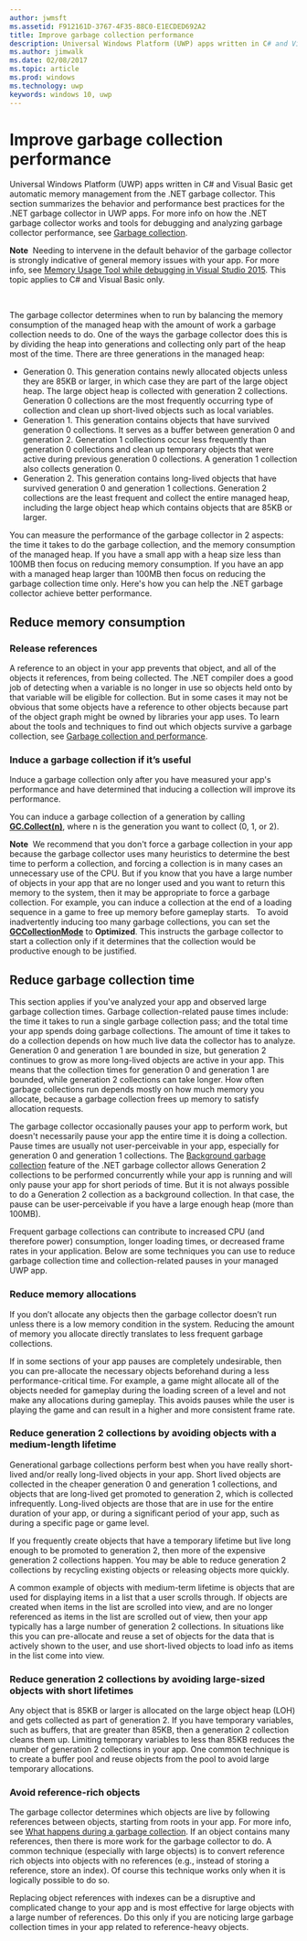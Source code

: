 ```yaml
---
author: jwmsft
ms.assetid: F912161D-3767-4F35-88C0-E1ECDED692A2
title: Improve garbage collection performance
description: Universal Windows Platform (UWP) apps written in C# and Visual Basic get automatic memory management from the .NET garbage collector. This section summarizes the behavior and performance best practices for the .NET garbage collector in UWP apps.
ms.author: jimwalk
ms.date: 02/08/2017
ms.topic: article
ms.prod: windows
ms.technology: uwp
keywords: windows 10, uwp
---
```

# Improve garbage collection performance


Universal Windows Platform (UWP) apps written in C# and Visual Basic get automatic memory management from the .NET garbage collector. This section summarizes the behavior and performance best practices for the .NET garbage collector in UWP apps. For more info on how the .NET garbage collector works and tools for debugging and analyzing garbage collector performance, see [Garbage collection](https://msdn.microsoft.com/library/windows/apps/xaml/0xy59wtx.aspx).

**Note**  Needing to intervene in the default behavior of the garbage collector is strongly indicative of general memory issues with your app. For more info, see [Memory Usage Tool while debugging in Visual Studio 2015](http://blogs.msdn.com/b/visualstudioalm/archive/2014/11/13/memory-usage-tool-while-debugging-in-visual-studio-2015.aspx). This topic applies to C# and Visual Basic only.

 

The garbage collector determines when to run by balancing the memory consumption of the managed heap with the amount of work a garbage collection needs to do. One of the ways the garbage collector does this is by dividing the heap into generations and collecting only part of the heap most of the time. There are three generations in the managed heap:

-   Generation 0. This generation contains newly allocated objects unless they are 85KB or larger, in which case they are part of the large object heap. The large object heap is collected with generation 2 collections. Generation 0 collections are the most frequently occurring type of collection and clean up short-lived objects such as local variables.
-   Generation 1. This generation contains objects that have survived generation 0 collections. It serves as a buffer between generation 0 and generation 2. Generation 1 collections occur less frequently than generation 0 collections and clean up temporary objects that were active during previous generation 0 collections. A generation 1 collection also collects generation 0.
-   Generation 2. This generation contains long-lived objects that have survived generation 0 and generation 1 collections. Generation 2 collections are the least frequent and collect the entire managed heap, including the large object heap which contains objects that are 85KB or larger.

You can measure the performance of the garbage collector in 2 aspects: the time it takes to do the garbage collection, and the memory consumption of the managed heap. If you have a small app with a heap size less than 100MB then focus on reducing memory consumption. If you have an app with a managed heap larger than 100MB then focus on reducing the garbage collection time only. Here's how you can help the .NET garbage collector achieve better performance.

## Reduce memory consumption

### Release references

A reference to an object in your app prevents that object, and all of the objects it references, from being collected. The .NET compiler does a good job of detecting when a variable is no longer in use so objects held onto by that variable will be eligible for collection. But in some cases it may not be obvious that some objects have a reference to other objects because part of the object graph might be owned by libraries your app uses. To learn about the tools and techniques to find out which objects survive a garbage collection, see [Garbage collection and performance](https://msdn.microsoft.com/library/windows/apps/xaml/ee851764.aspx).

### Induce a garbage collection if it’s useful

Induce a garbage collection only after you have measured your app's performance and have determined that inducing a collection will improve its performance.

You can induce a garbage collection of a generation by calling [**GC.Collect(n)**](https://msdn.microsoft.com/library/windows/apps/xaml/y46kxc5e.aspx), where n is the generation you want to collect (0, 1, or 2).

**Note**  We recommend that you don't force a garbage collection in your app because the garbage collector uses many heuristics to determine the best time to perform a collection, and forcing a collection is in many cases an unnecessary use of the CPU. But if you know that you have a large number of objects in your app that are no longer used and you want to return this memory to the system, then it may be appropriate to force a garbage collection. For example, you can induce a collection at the end of a loading sequence in a game to free up memory before gameplay starts.
 
To avoid inadvertently inducing too many garbage collections, you can set the [**GCCollectionMode**](https://msdn.microsoft.com/library/windows/apps/xaml/bb495757.aspx) to **Optimized**. This instructs the garbage collector to start a collection only if it determines that the collection would be productive enough to be justified.

## Reduce garbage collection time

This section applies if you've analyzed your app and observed large garbage collection times. Garbage collection-related pause times include: the time it takes to run a single garbage collection pass; and the total time your app spends doing garbage collections. The amount of time it takes to do a collection depends on how much live data the collector has to analyze. Generation 0 and generation 1 are bounded in size, but generation 2 continues to grow as more long-lived objects are active in your app. This means that the collection times for generation 0 and generation 1 are bounded, while generation 2 collections can take longer. How often garbage collections run depends mostly on how much memory you allocate, because a garbage collection frees up memory to satisfy allocation requests.

The garbage collector occasionally pauses your app to perform work, but doesn't necessarily pause your app the entire time it is doing a collection. Pause times are usually not user-perceivable in your app, especially for generation 0 and generation 1 collections. The [Background garbage collection](https://msdn.microsoft.com/library/windows/apps/xaml/ee787088.aspx#background-garbage-collection) feature of the .NET garbage collector allows Generation 2 collections to be performed concurrently while your app is running and will only pause your app for short periods of time. But it is not always possible to do a Generation 2 collection as a background collection. In that case, the pause can be user-perceivable if you have a large enough heap (more than 100MB).

Frequent garbage collections can contribute to increased CPU (and therefore power) consumption, longer loading times, or decreased frame rates in your application. Below are some techniques you can use to reduce garbage collection time and collection-related pauses in your managed UWP app.

### Reduce memory allocations

If you don’t allocate any objects then the garbage collector doesn’t run unless there is a low memory condition in the system. Reducing the amount of memory you allocate directly translates to less frequent garbage collections.

If in some sections of your app pauses are completely undesirable, then you can pre-allocate the necessary objects beforehand during a less performance-critical time. For example, a game might allocate all of the objects needed for gameplay during the loading screen of a level and not make any allocations during gameplay. This avoids pauses while the user is playing the game and can result in a higher and more consistent frame rate.

### Reduce generation 2 collections by avoiding objects with a medium-length lifetime

Generational garbage collections perform best when you have really short-lived and/or really long-lived objects in your app. Short lived objects are collected in the cheaper generation 0 and generation 1 collections, and objects that are long-lived get promoted to generation 2, which is collected infrequently. Long-lived objects are those that are in use for the entire duration of your app, or during a significant period of your app, such as during a specific page or game level.

If you frequently create objects that have a temporary lifetime but live long enough to be promoted to generation 2, then more of the expensive generation 2 collections happen. You may be able to reduce generation 2 collections by recycling existing objects or releasing objects more quickly.

A common example of objects with medium-term lifetime is objects that are used for displaying items in a list that a user scrolls through. If objects are created when items in the list are scrolled into view, and are no longer referenced as items in the list are scrolled out of view, then your app typically has a large number of generation 2 collections. In situations like this you can pre-allocate and reuse a set of objects for the data that is actively shown to the user, and use short-lived objects to load info as items in the list come into view.

### Reduce generation 2 collections by avoiding large-sized objects with short lifetimes

Any object that is 85KB or larger is allocated on the large object heap (LOH) and gets collected as part of generation 2. If you have temporary variables, such as buffers, that are greater than 85KB, then a generation 2 collection cleans them up. Limiting temporary variables to less than 85KB reduces the number of generation 2 collections in your app. One common technique is to create a buffer pool and reuse objects from the pool to avoid large temporary allocations.

### Avoid reference-rich objects

The garbage collector determines which objects are live by following references between objects, starting from roots in your app. For more info, see [What happens during a garbage collection](https://msdn.microsoft.com/library/windows/apps/xaml/ee787088.aspx#what-happens-during-a-garbage-collection). If an object contains many references, then there is more work for the garbage collector to do. A common technique (especially with large objects) is to convert reference rich objects into objects with no references (e.g., instead of storing a reference, store an index). Of course this technique works only when it is logically possible to do so.

Replacing object references with indexes can be a disruptive and complicated change to your app and is most effective for large objects with a large number of references. Do this only if you are noticing large garbage collection times in your app related to reference-heavy objects.

 

 




